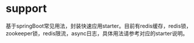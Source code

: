 # support
基于springBoot常见用法，封装快速应用starter。目前有redis缓存，redis锁，zookeeper锁，redis限流，async日志，具体用法请参考对应的starter说明。
